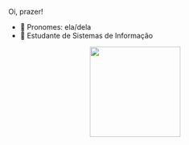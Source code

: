 Oi, prazer!
- 💬 Pronomes: ela/dela
- 💬 Estudante de Sistemas de Informação
 <!---->

<div align="center" dir="auto">
  <a href="https://github.com/bpanacho">
  <img height="180em" src="https://camo.githubusercontent.com/953dd37976777f858b122763c51efc2bfe824f9ac2349e54cb93d85ede1a0452/68747470733a2f2f6769746875622d726561646d652d73746174732e76657263656c2e6170702f6170693f757365726e616d653d7261666162616c6c6572696e692673686f775f69636f6e733d74727565267468656d653d64726163756c6126696e636c7564655f616c6c5f636f6d6d6974733d7472756526636f756e745f707269766174653d74727565" data-canonical-src="https://github-readme-stats.vercel.app/api?username=bpanacho&amp;show_icons=true&amp;theme=dracula&amp;include_all_commits=true&amp;count_private=true" style="max-width: 100%;">
</a></div>
